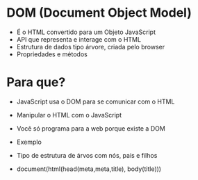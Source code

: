  # DOM (Document Object Model)

 * É o HTML convertido para um Objeto JavaScript
 * API que representa e interage com o HTML
 * Estrutura de dados tipo árvore, criada pelo browser
 * Propriedades e métodos

 # Para que?

 * JavaScript usa o DOM para se comunicar com o HTML
 * Manipular o HTML com o JavaScript
 * Você só programa para a web porque existe a DOM

 * Exemplo

 * Tipo de estrutura de árvos com nós, pais e filhos
 * document(html(head(meta,meta,title), body(title)))